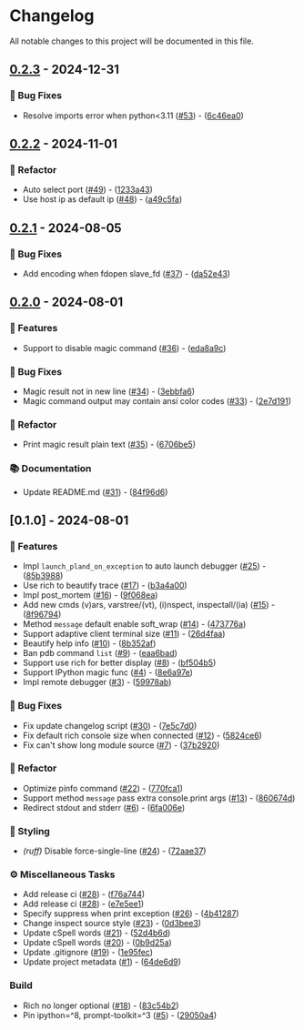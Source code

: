# Changelog

All notable changes to this project will be documented in this file.

## [0.2.3](https://github.com/zen-xu/plan_d/compare/0.2.2..0.2.3) - 2024-12-31

### 🐛 Bug Fixes

- Resolve imports error when python<3.11 ([#53](https://github.com/zen-xu/plan_d/issues/53)) - ([6c46ea0](https://github.com/zen-xu/plan_d/commit/6c46ea0db78f8080100882cb95502ea0df2f22f8))

## [0.2.2](https://github.com/zen-xu/plan_d/compare/0.2.1..0.2.2) - 2024-11-01

### 🚜 Refactor

- Auto select port ([#49](https://github.com/zen-xu/plan_d/issues/49)) - ([1233a43](https://github.com/zen-xu/plan_d/commit/1233a43fbff47262413971d3ec4e3dce03cdf54c))
- Use host ip as default ip ([#48](https://github.com/zen-xu/plan_d/issues/48)) - ([a49c5fa](https://github.com/zen-xu/plan_d/commit/a49c5fad60ae352ceed7513011c5aca78a826af4))

## [0.2.1](https://github.com/zen-xu/plan_d/compare/0.2.0..0.2.1) - 2024-08-05

### 🐛 Bug Fixes

- Add encoding when fdopen slave_fd ([#37](https://github.com/zen-xu/plan_d/issues/37)) - ([da52e43](https://github.com/zen-xu/plan_d/commit/da52e432071a37704c9ae0593dba23f8bd13a31c))

## [0.2.0](https://github.com/zen-xu/plan_d/compare/0.1.0..0.2.0) - 2024-08-01

### 🚀  Features

- Support to disable magic command ([#36](https://github.com/zen-xu/plan_d/issues/36)) - ([eda8a9c](https://github.com/zen-xu/plan_d/commit/eda8a9c522468cce011913d490c0d13b72b9aa66))

### 🐛 Bug Fixes

- Magic result not in new line ([#34](https://github.com/zen-xu/plan_d/issues/34)) - ([3ebbfa6](https://github.com/zen-xu/plan_d/commit/3ebbfa62e3d7219c8a528fb9dfda18b3c6cb476b))
- Magic command output may contain ansi color codes ([#33](https://github.com/zen-xu/plan_d/issues/33)) - ([2e7d191](https://github.com/zen-xu/plan_d/commit/2e7d19117dacc6c4bcf72ef3da39cb87e0a3cc20))

### 🚜 Refactor

- Print magic result plain text ([#35](https://github.com/zen-xu/plan_d/issues/35)) - ([6706be5](https://github.com/zen-xu/plan_d/commit/6706be5f1d44b3baae25f3445dea3b933c919658))

### 📚 Documentation

- Update README.md ([#31](https://github.com/zen-xu/plan_d/issues/31)) - ([84f96d6](https://github.com/zen-xu/plan_d/commit/84f96d6385ff190a5936fab3671c2d494fa015c2))

## [0.1.0] - 2024-08-01

### 🚀  Features

- Impl `launch_pland_on_exception` to auto launch debugger ([#25](https://github.com/zen-xu/plan_d/issues/25)) - ([85b3988](https://github.com/zen-xu/plan_d/commit/85b3988f4c6f158bf30990da53811c1cd7d1b56b))
- Use rich to beautify trace ([#17](https://github.com/zen-xu/plan_d/issues/17)) - ([b3a4a00](https://github.com/zen-xu/plan_d/commit/b3a4a00c3c8a5eeaed099a4df5bc427b490a5e28))
- Impl post_mortem ([#16](https://github.com/zen-xu/plan_d/issues/16)) - ([9f068ea](https://github.com/zen-xu/plan_d/commit/9f068ea8206154cd3ca5aa99a2d1ee7ea747e241))
- Add new cmds (v)ars, varstree/(vt), (i)nspect, inspectall/(ia) ([#15](https://github.com/zen-xu/plan_d/issues/15)) - ([8f96794](https://github.com/zen-xu/plan_d/commit/8f96794f187211185c33d8ffe5480f5bf7082d1f))
- Method `message` default enable soft_wrap ([#14](https://github.com/zen-xu/plan_d/issues/14)) - ([473776a](https://github.com/zen-xu/plan_d/commit/473776aed1b8ca7b90fb7e19c5f7de204538f970))
- Support adaptive client terminal size ([#11](https://github.com/zen-xu/plan_d/issues/11)) - ([26d4faa](https://github.com/zen-xu/plan_d/commit/26d4faab599413f8deea467c1c94958ca5df8dae))
- Beautify help info ([#10](https://github.com/zen-xu/plan_d/issues/10)) - ([8b352af](https://github.com/zen-xu/plan_d/commit/8b352afca6381581e223449237f57ca7a05f8461))
- Ban pdb command `list` ([#9](https://github.com/zen-xu/plan_d/issues/9)) - ([eaa6bad](https://github.com/zen-xu/plan_d/commit/eaa6bad20bbcacdfa5d607f27031bc049bc84787))
- Support use rich for better display ([#8](https://github.com/zen-xu/plan_d/issues/8)) - ([bf504b5](https://github.com/zen-xu/plan_d/commit/bf504b57e67a3bcd2309a41a03600c8e05ec0f3a))
- Support IPython magic func ([#4](https://github.com/zen-xu/plan_d/issues/4)) - ([8e6a97e](https://github.com/zen-xu/plan_d/commit/8e6a97e6ed5adc799d49b55c946ea0589eb82a88))
- Impl remote debugger ([#3](https://github.com/zen-xu/plan_d/issues/3)) - ([59978ab](https://github.com/zen-xu/plan_d/commit/59978ab7ccdb0a407ff50124d8d1f22f26cd3488))

### 🐛 Bug Fixes

- Fix update changelog script ([#30](https://github.com/zen-xu/plan_d/issues/30)) - ([7e5c7d0](https://github.com/zen-xu/plan_d/commit/7e5c7d032ea37325d2956d9270fafc140bed3626))
- Fix default rich console size when connected ([#12](https://github.com/zen-xu/plan_d/issues/12)) - ([5824ce6](https://github.com/zen-xu/plan_d/commit/5824ce696eb81f8ab6507b7387b2350bc71ec302))
- Fix can't show long module source ([#7](https://github.com/zen-xu/plan_d/issues/7)) - ([37b2920](https://github.com/zen-xu/plan_d/commit/37b292048152e0c0bb413ee9c21e0f616c6e5a84))

### 🚜 Refactor

- Optimize pinfo command ([#22](https://github.com/zen-xu/plan_d/issues/22)) - ([770fca1](https://github.com/zen-xu/plan_d/commit/770fca1221a418f8de9f9e202a4c35b52aea65be))
- Support method `message` pass extra console.print args ([#13](https://github.com/zen-xu/plan_d/issues/13)) - ([860674d](https://github.com/zen-xu/plan_d/commit/860674d1875f7798bd5a4edc3e0979a5b92debe9))
- Redirect stdout and stderr ([#6](https://github.com/zen-xu/plan_d/issues/6)) - ([6fa006e](https://github.com/zen-xu/plan_d/commit/6fa006e11841a40ec5719a1941b5bdb5db01ac10))

### 🎨 Styling

- *(ruff)* Disable force-single-line ([#24](https://github.com/zen-xu/plan_d/issues/24)) - ([72aae37](https://github.com/zen-xu/plan_d/commit/72aae370de785014a97188c004b135cc627e13d9))

### ⚙️ Miscellaneous Tasks

- Add release ci ([#28](https://github.com/zen-xu/plan_d/issues/28)) - ([f76a744](https://github.com/zen-xu/plan_d/commit/f76a7448929e2e6d13451bfad55a02bc5fc0b350))
- Add release ci ([#28](https://github.com/zen-xu/plan_d/issues/28)) - ([e7e5ee1](https://github.com/zen-xu/plan_d/commit/e7e5ee19e654ff5b3451fd879aabbc285ccc5294))
- Specify suppress when print exception ([#26](https://github.com/zen-xu/plan_d/issues/26)) - ([4b41287](https://github.com/zen-xu/plan_d/commit/4b41287befa8315d9e57d56fcef83ec5b2ca3104))
- Change inspect source style ([#23](https://github.com/zen-xu/plan_d/issues/23)) - ([0d3bee3](https://github.com/zen-xu/plan_d/commit/0d3bee3a3621e9304e12ae1fd0b04221c9c50203))
- Update cSpell words ([#21](https://github.com/zen-xu/plan_d/issues/21)) - ([52d4b6d](https://github.com/zen-xu/plan_d/commit/52d4b6d6702d0e199e4c6a506a87fd29e1b1ffc2))
- Update cSpell words ([#20](https://github.com/zen-xu/plan_d/issues/20)) - ([0b9d25a](https://github.com/zen-xu/plan_d/commit/0b9d25ac6e2e310d999cf5462b3ed4f0d57c2906))
- Update .gitignore ([#19](https://github.com/zen-xu/plan_d/issues/19)) - ([1e95fec](https://github.com/zen-xu/plan_d/commit/1e95fec6b4694185e9067252ceb823e05a216f38))
- Update project metadata ([#1](https://github.com/zen-xu/plan_d/issues/1)) - ([64de6d9](https://github.com/zen-xu/plan_d/commit/64de6d96829e2ddeebe0f77eeef9ca7b914578c7))

### Build

- Rich no longer optional ([#18](https://github.com/zen-xu/plan_d/issues/18)) - ([83c54b2](https://github.com/zen-xu/plan_d/commit/83c54b25e5ba5f8f9f8cef6d8f433e279f1b2f40))
- Pin ipython=^8, prompt-toolkit=^3 ([#5](https://github.com/zen-xu/plan_d/issues/5)) - ([29050a4](https://github.com/zen-xu/plan_d/commit/29050a46ea25a52ba775e077c831b14c9fea909a))

<!-- generated by git-cliff -->

